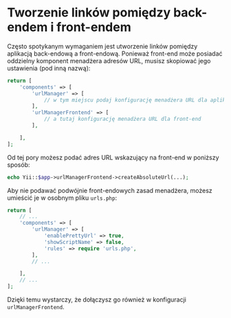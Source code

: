 Tworzenie linków pomiędzy back-endem i front-endem
==================================================

Często spotykanym wymaganiem jest utworzenie linków pomiędzy aplikacją back-endową a front-endową. Ponieważ front-end 
może posiadać oddzielny komponent menadżera adresów URL, musisz skopiować jego ustawienia (pod inną nazwą):

```php
return [
    'components' => [
        'urlManager' => [
            // w tym miejscu podaj konfigurację menadżera URL dla aplikacji back-end
        ],
        'urlManagerFrontend' => [
            // a tutaj konfigurację menadżera URL dla front-end
        ],

    ],
];
```

Od tej pory możesz podać adres URL wskazujący na front-end w poniższy sposób:

```php
echo Yii::$app->urlManagerFrontend->createAbsoluteUrl(...);
```

Aby nie podawać podwójnie front-endowych zasad menadżera, możesz umieścić je w osobnym pliku `urls.php`:

```php
return [
    // ...
    'components' => [
        'urlManager' => [
            'enablePrettyUrl' => true,
            'showScriptName' => false,
            'rules' => require 'urls.php',
        ],
        // ...

    ],
    // ...
];
```

Dzięki temu wystarczy, że dołączysz go również w konfiguracji `urlManagerFrontend`.
